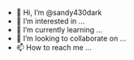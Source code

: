 - 👋 Hi, I’m @sandy430dark
- 👀 I’m interested in ...
- 🌱 I’m currently learning ...
- 💞️ I’m looking to collaborate on ...
- 📫 How to reach me ...

<!---
sandy430dark/sandy430dark is a ✨ special ✨ repository because its `README.md` (this file) appears on your GitHub profile.
You can click the Preview link to take a look at your changes.
--->
